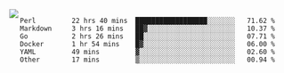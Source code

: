 

<a href="https://github.com/anuraghazra/github-readme-stats">
  <img align="left" src="https://github-readme-stats.vercel.app/api?username=kfly8&count_private=true&show_icons=true&theme=calm" />
</a>


<!--START_SECTION:waka-->

```text
Perl         22 hrs 40 mins  ██████████████████░░░░░░░   71.62 %
Markdown     3 hrs 16 mins   ██▓░░░░░░░░░░░░░░░░░░░░░░   10.37 %
Go           2 hrs 26 mins   ██░░░░░░░░░░░░░░░░░░░░░░░   07.71 %
Docker       1 hr 54 mins    █▓░░░░░░░░░░░░░░░░░░░░░░░   06.00 %
YAML         49 mins         ▓░░░░░░░░░░░░░░░░░░░░░░░░   02.60 %
Other        17 mins         ▒░░░░░░░░░░░░░░░░░░░░░░░░   00.94 %
```

<!--END_SECTION:waka-->
